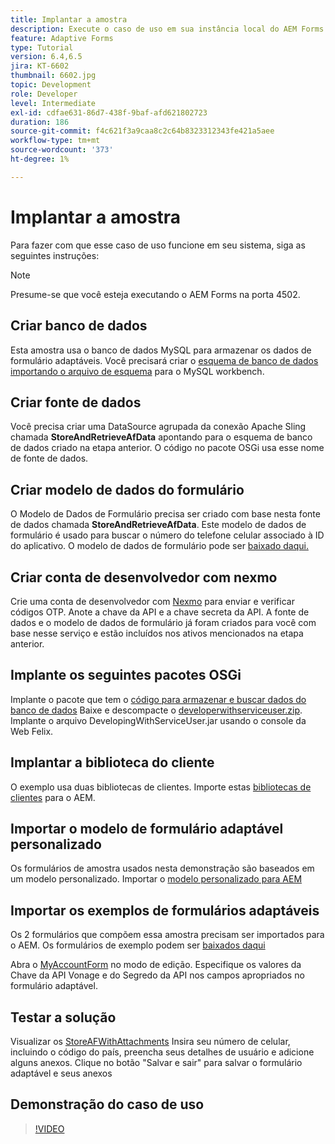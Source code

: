 ```yaml
---
title: Implantar a amostra
description: Execute o caso de uso em sua instância local do AEM Forms
feature: Adaptive Forms
type: Tutorial
version: 6.4,6.5
jira: KT-6602
thumbnail: 6602.jpg
topic: Development
role: Developer
level: Intermediate
exl-id: cdfae631-86d7-438f-9baf-afd621802723
duration: 186
source-git-commit: f4c621f3a9caa8c2c64b8323312343fe421a5aee
workflow-type: tm+mt
source-wordcount: '373'
ht-degree: 1%

---
```


# Implantar a amostra

Para fazer com que esse caso de uso funcione em seu sistema, siga as seguintes instruções:

>[!NOTE]
>Presume-se que você esteja executando o AEM Forms na porta 4502.


## Criar banco de dados

Esta amostra usa o banco de dados MySQL para armazenar os dados de formulário adaptáveis. Você precisará criar o [esquema de banco de dados importando o arquivo de esquema](assets/data-base-schema.sql) para o MySQL workbench.

## Criar fonte de dados

Você precisa criar uma DataSource agrupada da conexão Apache Sling chamada **StoreAndRetrieveAfData** apontando para o esquema de banco de dados criado na etapa anterior. O código no pacote OSGi usa esse nome de fonte de dados.

## Criar modelo de dados do formulário

O Modelo de Dados de Formulário precisa ser criado com base nesta fonte de dados chamada **StoreAndRetrieveAfData**. Este modelo de dados de formulário é usado para buscar o número do telefone celular associado à ID do aplicativo. O modelo de dados de formulário pode ser [baixado daqui.](assets/2-Factor-Authentication-DataSource-and-FDM.zip)

## Criar conta de desenvolvedor com nexmo

Crie uma conta de desenvolvedor com [Nexmo](https://dashboard.nexmo.com/) para enviar e verificar códigos OTP. Anote a chave da API e a chave secreta da API. A fonte de dados e o modelo de dados de formulário já foram criados para você com base nesse serviço e estão incluídos nos ativos mencionados na etapa anterior.

## Implante os seguintes pacotes OSGi

Implante o pacote que tem o [código para armazenar e buscar dados do banco de dados](assets/SaveAndResume.core-1.0.0-SNAPSHOT.jar)
Baixe e descompacte o [developerwithserviceuser.zip](https://experienceleague.adobe.com/docs/experience-manager-learn/assets/developingwithserviceuser.zip).
Implante o arquivo DevelopingWithServiceUser.jar usando o console da Web Felix.

## Implantar a biblioteca do cliente

O exemplo usa duas bibliotecas de clientes. Importe estas [bibliotecas de clientes](assets/store-af-with-attachments-client-lib.zip) para o AEM.

## Importar o modelo de formulário adaptável personalizado

Os formulários de amostra usados nesta demonstração são baseados em um modelo personalizado. Importar o [modelo personalizado para AEM](assets/custom-template-with-page-component.zip)

## Importar os exemplos de formulários adaptáveis

Os 2 formulários que compõem essa amostra precisam ser importados para o AEM. Os formulários de exemplo podem ser [baixados daqui](assets/sample-forms.zip)

Abra o [MyAccountForm](http://localhost:4502/editor.html/content/forms/af/myaccountform.html) no modo de edição. Especifique os valores da Chave da API Vonage e do Segredo da API nos campos apropriados no formulário adaptável.

## Testar a solução

Visualizar os [StoreAFWithAttachments](http://localhost:4502/content/dam/formsanddocuments/storeafwithattachments/jcr:content?wcmmode=disabled)
Insira seu número de celular, incluindo o código do país, preencha seus detalhes de usuário e adicione alguns anexos. Clique no botão &quot;Salvar e sair&quot; para salvar o formulário adaptável e seus anexos


## Demonstração do caso de uso

>[!VIDEO](https://video.tv.adobe.com/v/327122?quality=12&learn=on)
